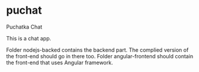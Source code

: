 # puchat
Puchatka Chat

This is a chat app.

Folder nodejs-backed contains the backend part. The complied version of the front-end should go in there too.
Folder angular-frontend should contain the front-end that uses Angular framework.